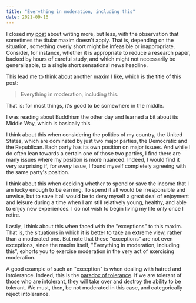 ```yaml
---
title: "Everything in moderation, including this"
date: 2021-09-16
---
```


I closed my [post][1] about writing more, but less, with the observation that
sometimes the titular maxim doesn't apply. That is, depending on the situation,
something overly short might be infeasible or inappropriate. Consider, for
instance, whether it is appropriate to reduce a research paper, backed by hours
of careful study, and which might not necessarily be generalizable, to a
single short sensational news headline.

This lead me to think about another maxim I like, which is the title of this
post:

> Everything in moderation, including this.

That is: for most things, it's good to be somewhere in the middle.

I was reading about Buddhism the other day and learned a bit about its Middle
Way, which is basically this.

I think about this when considering the politics of my country, the United
States, which are dominated by just two major parties, the Democratic and the
Republican. Each party has its own position on major issues. And while I do
often lean towards a certain one of those two parties, I find there are many
issues where my position is more nuanced. Indeed, I would find it very
surprising if, for _every_ issue, I found myself completely agreeing with the
same party's position.

I think about this when deciding whether to spend or save the income that I
am lucky enough to be earning. To spend it all would be irresponsible and
unwise, but to save it all would be to deny myself a great deal of enjoyment and
leisure during a time when I am still relatively young, healthy, and able to
enjoy new experiences. I do not wish to begin living my life only once I retire.

Lastly, I think about this when faced with the "exceptions" to this maxim. That
is, the situations in which it is better to take an extreme view, rather than a
moderated one. But note that these "exceptions" are not even exceptions, since
the maxim itself, "Everything in moderation, including this", exhorts you to
exercise moderation in the very act of exercising moderation.

A good example of such an "exception" is when dealing with hatred and
intolerance. Indeed, this is the [paradox of tolerance][2]. If we are tolerant
of those who are intolerant, they will take over and destroy the ability to be
tolerant. We must, then, be not moderated in this case, and categorically reject
intolerance.

[1]: /posts/write-more-but-less
[2]: https://en.wikipedia.org/wiki/Paradox_of_tolerance
